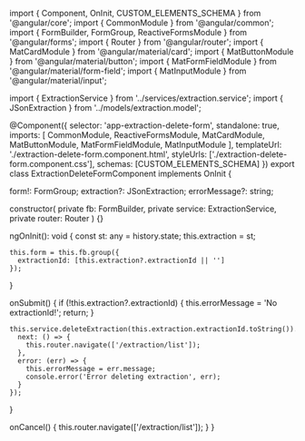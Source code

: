 import { Component, OnInit, CUSTOM_ELEMENTS_SCHEMA } from '@angular/core';
import { CommonModule } from '@angular/common';
import { FormBuilder, FormGroup, ReactiveFormsModule } from '@angular/forms';
import { Router } from '@angular/router';
import { MatCardModule } from '@angular/material/card';
import { MatButtonModule } from '@angular/material/button';
import { MatFormFieldModule } from '@angular/material/form-field';
import { MatInputModule } from '@angular/material/input';

import { ExtractionService } from '../services/extraction.service';
import { JSonExtraction } from '../models/extraction.model';

@Component({
  selector: 'app-extraction-delete-form',
  standalone: true,
  imports: [
    CommonModule,
    ReactiveFormsModule,
    MatCardModule,
    MatButtonModule,
    MatFormFieldModule,
    MatInputModule
  ],
  templateUrl: './extraction-delete-form.component.html',
  styleUrls: ['./extraction-delete-form.component.css'],
  schemas: [CUSTOM_ELEMENTS_SCHEMA]
})
export class ExtractionDeleteFormComponent implements OnInit {

  form!: FormGroup;
  extraction?: JSonExtraction;
  errorMessage?: string;

  constructor(
    private fb: FormBuilder,
    private service: ExtractionService,
    private router: Router
  ) {}

  ngOnInit(): void {
    const st: any = history.state;
    this.extraction = st;

    this.form = this.fb.group({
      extractionId: [this.extraction?.extractionId || '']
    });
  }

  onSubmit() {
    if (!this.extraction?.extractionId) {
      this.errorMessage = 'No extractionId!';
      return;
    }

    this.service.deleteExtraction(this.extraction.extractionId.toString()).subscribe({
      next: () => {
        this.router.navigate(['/extraction/list']);
      },
      error: (err) => {
        this.errorMessage = err.message;
        console.error('Error deleting extraction', err);
      }
    });
  }

  onCancel() {
    this.router.navigate(['/extraction/list']);
  }
}
